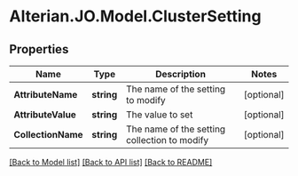 # Alterian.JO.Model.ClusterSetting

## Properties

Name | Type | Description | Notes
------------ | ------------- | ------------- | -------------
**AttributeName** | **string** | The name of the setting to modify | [optional] 
**AttributeValue** | **string** | The value to set | [optional] 
**CollectionName** | **string** | The name of the setting collection to modify | [optional] 

[[Back to Model list]](../README.md#documentation-for-models) [[Back to API list]](../README.md#documentation-for-api-endpoints) [[Back to README]](../README.md)

